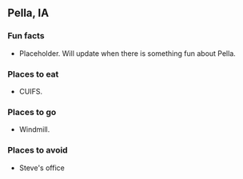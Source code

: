 ## Pella, IA

### Fun facts
- Placeholder. Will update when there is something fun about Pella.

### Places to eat
- CUIFS.

### Places to go
- Windmill.

### Places to avoid
- Steve's office
